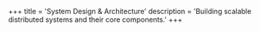 +++
title = 'System Design & Architecture'
description = 'Building scalable distributed systems and their core components.'
+++